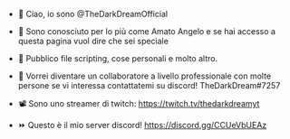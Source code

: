 - 👋 Ciao, io sono @TheDarkDreamOfficial

- 👀 Sono conosciuto per lo più come Amato Angelo e se hai accesso a questa pagina vuol dire che sei speciale

- 🌱 Pubblico file scripting, cose personali e molto altro.

- 💞️ Vorrei diventare un collaboratore a livello professionale con molte persone se vi interessa contattatemi su discord! TheDarkDream#7257

- 📽️ Sono uno streamer di twitch: https://twitch.tv/thedarkdreamyt

- ⏩ Questo è il mio server discord! https://discord.gg/CCUeVbUEAz
